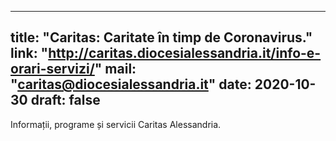 
---
title: "Caritas: Caritate în timp de Coronavirus."
link: "http://caritas.diocesialessandria.it/info-e-orari-servizi/"
mail: "caritas@diocesialessandria.it"
date: 2020-10-30
draft: false
---

Informații, programe și servicii Caritas Alessandria.
